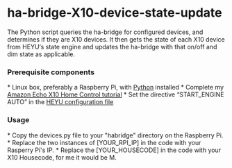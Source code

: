 # ha-bridge-X10-device-state-update
The Python script queries the ha-bridge for configured devices, and determines if they are X10 devices. It then gets the state of each X10 device from HEYU‘s state engine and updates the ha-bridge with that on/off and dim state as applicable.

<h3>Prerequisite components</h3>
* Linux box, preferably a Raspberry Pi, with <a href="https://www.python.org/">Python</a> installed
* Complete my <a href="http://coreyswrite.com/tips-tricks/amazon-echo-x10-home-control-updated/">Amazon Echo X10 Home Control tutorial</a>
* Set the directive “START_ENGINE AUTO” in the <a href="https://github.com/audiofreak9/HEYU-config-file-example/blob/master/x10config#L241">HEYU configuration file</a>

<h3>Usage</h3>
* Copy the devices.py file to your "habridge" directory on the Raspberry Pi.
* Replace the two instances of [YOUR_RPI_IP] in the code with your Rasperry Pi's IP.
* Replace the [YOUR_HOUSECODE] in the code with your X10 Housecode, for me it would be M.
